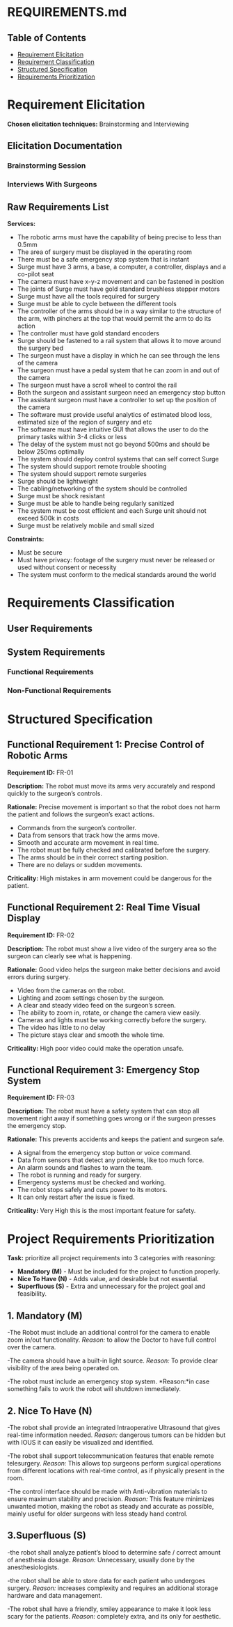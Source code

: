# REQUIREMENTS.md

## Table of Contents
- [Requirement Elicitation](#requirement_elicitation)
- [Requirement Classification](#requirement_classification)
- [Structured Specification](#structured_specification)
- [Requirements Prioritization](#project_requirements_prioritization)

# Requirement Elicitation
**Chosen elicitation techniques:** Brainstorming and Interviewing
## Elicitation Documentation
### Brainstorming Session 

### Interviews With Surgeons 

## Raw Requirements List
**Services:**
- The robotic arms must have the capability of being precise to less than 0.5mm
- The area of surgery must be displayed in the operating room
- There must be a safe emergency stop system that is instant
- Surge must have 3 arms, a base, a computer, a controller, displays and a co-pilot seat
- The camera must have x-y-z movement and can be fastened in position
- The joints of Surge must have gold standard brushless stepper motors
- Surge must have all the tools required for surgery
- Surge must be able to cycle between the different tools
- The controller of the arms should be in a way similar to the structure of the arm, with pinchers at the top that would permit the arm to do its action
- The controller must have gold standard encoders
- Surge should be fastened to a rail system that allows it to move around the surgery bed
- The surgeon must have a display in which he can see through the lens of the camera
- The surgeon must have a pedal system that he can zoom in and out of the camera
- The surgeon must have a scroll wheel to control the rail
- Both the surgeon and assistant surgeon need an emergency stop button
- The assistant surgeon must have a controller to set up the position of the camera
- The software must provide useful analytics of estimated blood loss, estimated size of the region of surgery and etc
- The software must have intuitive GUI that allows the user to do the primary tasks within 3-4 clicks or less
- The delay of the system must not go beyond 500ms and should be below 250ms optimally
- The system should deploy control systems that can self correct Surge
- The system should support remote trouble shooting
- The system should support remote surgeries
- Surge should be lightweight
- The cabling/networking of the system should be controlled
- Surge must be shock resistant
- Surge must be able to handle being regularly sanitized
- The system must be cost efficient and each Surge unit should not exceed 500k in costs
- Surge must be relatively mobile and small sized
  
**Constraints:**
- Must be secure
- Must have privacy: footage of the surgery must never be released or used without consent or necessity
- The system must conform to the medical standards around the world

# Requirements Classification
## User Requirements
## System Requirements
### Functional Requirements
### Non-Functional Requirements


# Structured Specification
## Functional Requirement 1: Precise Control of Robotic Arms
**Requirement ID:** FR-01

**Description:**
The robot must move its arms very accurately and respond quickly to the surgeon’s controls.

**Rationale:**
Precise movement is important so that the robot does not harm the patient and follows the surgeon’s exact actions.
- Commands from the surgeon’s controller.
- Data from sensors that track how the arms move.
- Smooth and accurate arm movement in real time.
- The robot must be fully checked and calibrated before the surgery.
- The arms should be in their correct starting position.
- There are no delays or sudden movements.
  
**Criticality:**
High mistakes in arm movement could be dangerous for the patient.

## Functional Requirement 2: Real Time Visual Display
**Requirement ID:** FR-02

**Description:**
The robot must show a live video of the surgery area so the surgeon can clearly see what is happening.

**Rationale:**
Good video helps the surgeon make better decisions and avoid errors during surgery.
- Video from the cameras on the robot.
- Lighting and zoom settings chosen by the surgeon.
- A clear and steady video feed on the surgeon’s screen.
- The ability to zoom in, rotate, or change the camera view easily.
- Cameras and lights must be working correctly before the surgery.
- The video has little to no delay
- The picture stays clear and smooth the whole time.
 
**Criticality:**
High poor video could make the operation unsafe.

## Functional Requirement 3: Emergency Stop System
**Requirement ID:** FR-03

**Description:**
The robot must have a safety system that can stop all movement right away if something goes wrong or if the surgeon presses the emergency stop.

**Rationale:**
This prevents accidents and keeps the patient and surgeon safe.
- A signal from the emergency stop button or voice command.
- Data from sensors that detect any problems, like too much force.
- An alarm sounds and flashes to warn the team.
- The robot is running and ready for surgery.
- Emergency systems must be checked and working.
- The robot stops safely and cuts power to its motors.
- It can only restart after the issue is fixed.
  
**Criticality:**
Very High this is the most important feature for safety.

# Project Requirements Prioritization
**Task:** prioritize all project requirements into 3 categories with reasoning:
- **Mandatory (M)** - Must be included for the project to function properly.
- **Nice To Have (N)** - Adds value, and desirable but not essential.
- **Superfluous (S)** - Extra and unnecessary for the project goal and feasibility.

## 1. Mandatory (M)

-The Robot must include an additional control for the camera to enable zoom in/out functionality.
*Reason:* to allow the Doctor to have full control over the camera.

-The camera should have a built-in light source.
*Reason:* To provide clear visibility of the area being operated on.

-The robot must include an emergency stop system.
*Reason:*in case something fails to work the robot will shutdown immediately.


## 2. Nice To Have (N)

-The robot shall provide an integrated Intraoperative Ultrasound that gives real-time information needed.
*Reason:* dangerous tumors can be hidden but with IOUS it can easily be visualized and identified.

-The robot shall support telecommunication features that enable remote telesurgery.
*Reason:* This allows top surgeons perform surgical operations from different locations with real-time control, as if physically present in the room.

-The control interface should be made with Anti-vibration materials to ensure maximum stability and precision.
*Reason:* This feature minimizes unwanted motion, making the robot as steady and accurate as possible, mainly useful for older surgeons with less steady hand control.


## 3.Superfluous (S)

-the robot shall analyze patient’s blood to determine safe / correct amount of anesthesia dosage.
*Reason:* Unnecessary, usually done by the anesthesiologists.

-the robot shall be able to store data for each patient who undergoes surgery.
*Reason:* increases complexity and requires an additional storage hardware and data management.

-The robot shall have a friendly, smiley appearance to make it look less scary for the patients.
*Reason:* completely extra, and its only for aesthetic.
